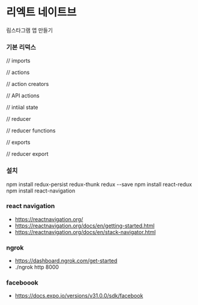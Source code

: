 # 리엑트 네이트브 
림스타그램 앱 만들기

### 기본 리덕스

// imports

// actions

// action creators

// API actions

// intiial state

// reducer

// reducer functions

// exports

// reducer export

### 설치

npm install redux-persist redux-thunk redux --save
npm install react-redux
npm install react-navigation

### react navigation 
- https://reactnavigation.org/
- https://reactnavigation.org/docs/en/getting-started.html
- https://reactnavigation.org/docs/en/stack-navigator.html


### ngrok
- https://dashboard.ngrok.com/get-started
- ./ngrok http 8000


### faceboook
- https://docs.expo.io/versions/v31.0.0/sdk/facebook